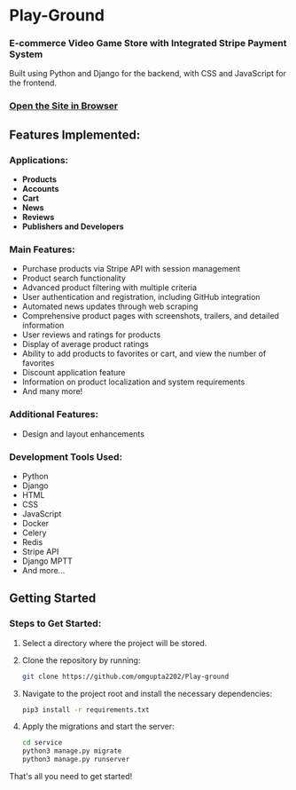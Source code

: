 # Play-Ground
### E-commerce Video Game Store with Integrated Stripe Payment System
Built using Python and Django for the backend, with CSS and JavaScript for the frontend.
### [Open the Site in Browser](http://)

## Features Implemented:
### Applications:
- **Products**
- **Accounts**
- **Cart**
- **News**
- **Reviews**
- **Publishers and Developers**

### Main Features:
- Purchase products via Stripe API with session management
- Product search functionality
- Advanced product filtering with multiple criteria
- User authentication and registration, including GitHub integration
- Automated news updates through web scraping
- Comprehensive product pages with screenshots, trailers, and detailed information
- User reviews and ratings for products
- Display of average product ratings
- Ability to add products to favorites or cart, and view the number of favorites
- Discount application feature
- Information on product localization and system requirements
- And many more!

### Additional Features:
- Design and layout enhancements

### Development Tools Used:
- Python
- Django
- HTML
- CSS
- JavaScript
- Docker
- Celery
- Redis
- Stripe API
- Django MPTT
- And more...

## Getting Started

### Steps to Get Started:

1. Select a directory where the project will be stored.

2. Clone the repository by running:

    ```bash
    git clone https://github.com/omgupta2202/Play-ground
    ```

3. Navigate to the project root and install the necessary dependencies:

    ```bash
    pip3 install -r requirements.txt
    ```

4. Apply the migrations and start the server:

    ```bash
    cd service
    python3 manage.py migrate
    python3 manage.py runserver
    ```

That's all you need to get started!
